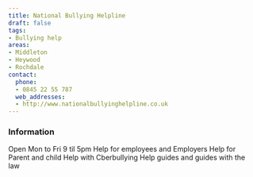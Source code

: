```yaml
---
title: National Bullying Helpline
draft: false
tags:
- Bullying help
areas:
- Middleton
- Heywood
- Rochdale
contact:
  phone:
  - 0845 22 55 787
  web_addresses:
  - http://www.nationalbullyinghelpline.co.uk
---
```


### Information
Open Mon to Fri 9 til 5pm
Help for employees and Employers
Help for Parent and child
Help with Cberbullying
Help guides and guides with the law

